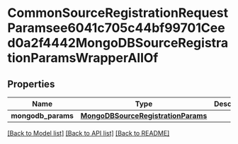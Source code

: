 # CommonSourceRegistrationRequestParamsee6041c705c44bf99701Ceed0a2f4442MongoDBSourceRegistrationParamsWrapperAllOf


## Properties
Name | Type | Description | Notes
------------ | ------------- | ------------- | -------------
**mongodb_params** | [**MongoDBSourceRegistrationParams**](MongoDBSourceRegistrationParams.md) |  | [optional] 

[[Back to Model list]](../README.md#documentation-for-models) [[Back to API list]](../README.md#documentation-for-api-endpoints) [[Back to README]](../README.md)


